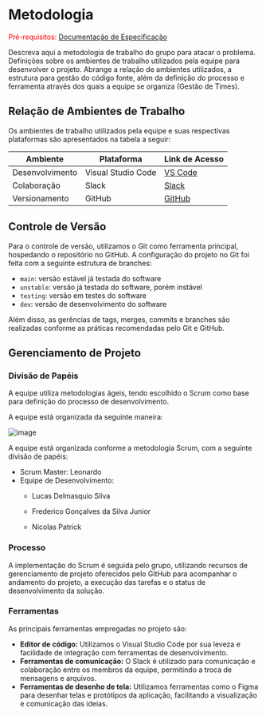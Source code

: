 # Metodologia

<span style="color:red">Pré-requisitos: <a href="2-Especificação do Projeto.md"> Documentação de Especificação</a></span>

Descreva aqui a metodologia de trabalho do grupo para atacar o problema. Definições sobre os ambientes de trabalho utilizados pela equipe para desenvolver o projeto. Abrange a relação de ambientes utilizados, a estrutura para gestão do código fonte, além da definição do processo e ferramenta através dos quais a equipe se organiza (Gestão de Times).

## Relação de Ambientes de Trabalho

Os ambientes de trabalho utilizados pela equipe e suas respectivas plataformas são apresentados na tabela a seguir:

| Ambiente     | Plataforma        | Link de Acesso                    |
|--------------|-------------------|-----------------------------------|
| Desenvolvimento | Visual Studio Code | [VS Code](https://code.visualstudio.com/) |
| Colaboração  | Slack             | [Slack](https://slack.com/)      |
| Versionamento| GitHub            | [GitHub](https://github.com/)     |

## Controle de Versão

Para o controle de versão, utilizamos o Git como ferramenta principal, hospedando o repositório no GitHub. A configuração do projeto no Git foi feita com a seguinte estrutura de branches:

- `main`: versão estável já testada do software
- `unstable`: versão já testada do software, porém instável
- `testing`: versão em testes do software
- `dev`: versão de desenvolvimento do software

Além disso, as gerências de tags, merges, commits e branches são realizadas conforme as práticas recomendadas pelo Git e GitHub.

## Gerenciamento de Projeto

### Divisão de Papéis

A equipe utiliza metodologias ágeis, tendo escolhido o Scrum como base para definição do processo de desenvolvimento.

A equipe está organizada da seguinte maneira:

![image](https://github.com/ICEI-PUC-Minas-PMV-ADS/pmv-ads-2024-1-e4-proj-dad-t2-sistema-financeiro/assets/114113443/6dbc164f-1d3b-4ef4-a3ea-f18bdb109c46)


A equipe está organizada conforme a metodologia Scrum, com a seguinte divisão de papéis:

- Scrum Master: Leonardo
- Equipe de Desenvolvimento:
  - Lucas Delmasquio Silva

  - Frederico Gonçalves da Silva Junior
  - Nicolas Patrick


### Processo

A implementação do Scrum é seguida pelo grupo, utilizando recursos de gerenciamento de projeto oferecidos pelo GitHub para acompanhar o andamento do projeto, a execução das tarefas e o status de desenvolvimento da solução.

### Ferramentas

As principais ferramentas empregadas no projeto são:

- **Editor de código:** Utilizamos o Visual Studio Code por sua leveza e facilidade de integração com ferramentas de desenvolvimento.
- **Ferramentas de comunicação:** O Slack é utilizado para comunicação e colaboração entre os membros da equipe, permitindo a troca de mensagens e arquivos.
- **Ferramentas de desenho de tela:** Utilizamos ferramentas como o Figma para desenhar telas e protótipos da aplicação, facilitando a visualização e comunicação das ideias.

